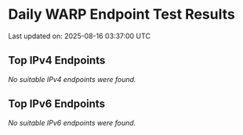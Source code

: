 # Daily WARP Endpoint Test Results

Last updated on: 2025-08-16 03:37:00 UTC

## Top IPv4 Endpoints

*No suitable IPv4 endpoints were found.*


## Top IPv6 Endpoints

*No suitable IPv6 endpoints were found.*

